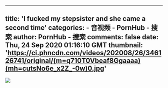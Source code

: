 
---
title: 'I fucked my stepsister and she came a second time'
categories: 
    - 音视频
    - PornHub - 搜索
author: PornHub - 搜索
comments: false
date: Thu, 24 Sep 2020 01:16:10 GMT
thumbnail: 'https://ci.phncdn.com/videos/202008/26/346126741/original/(m=q710T0Vbeaf8Ggaaaa)(mh=cutsNo6e_x2Z_-0w)0.jpg'
---

<div>   
<img src="https://ci.phncdn.com/videos/202008/26/346126741/original/(m=q710T0Vbeaf8Ggaaaa)(mh=cutsNo6e_x2Z_-0w)0.jpg" referrerpolicy="no-referrer">  
</div>
            